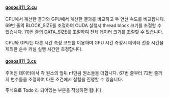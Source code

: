 #### [gososil11_2.cu](https://github.com/AlonsoOh/gososil11thHW/blob/master/gososil11thHW/gososil11_2.cu)

CPU에서 계산한 결과와 GPU에서 계산한 결과를 비교하고 두 연산 속도를 비교합니다.
69번 줄의 BLOCK_SIZE를 조절하여 CUDA 실행시 thread block 크기를 조절할 수 있습니다.
70번 줄의 DATA_SIZE를 조절하여 전체 데이터 크기를 조절할 수 있습니다.

CPU와 GPU는 다른 시간 측정 코드를 이용하며 GPU 시간 측정시 데이터 전송 시간을 제외한 
순수 커널 실행 시간만 측정합니다.

#### [gososil11_3.cu](https://github.com/AlonsoOh/gososil11thHW/blob/master/gososil11thHW/gososil11_3.cu)

주어진 데이터에서 각 원소의 앞뒤 nf만큼 원소들을 더합니다.
67번 줄부터 72번 줄까지 변수들을 조절하여 다른 조건에서 실험을 진행할 수 있습니다.

주석으로 Todo 라 되어있는 부분을 작성하면 됩니다.
